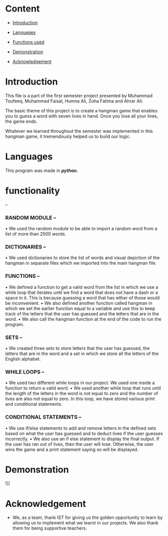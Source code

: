 # Content
* [Introduction](#Introduction)

* [Languages](#Languages)

* [Functions used](#functionality)

* [Demonstration](#Demonstration)

* [Acknowledgement](Acknowledgement)




# Introduction

This file is a part of the first semester project presented by Muhammad Toufeeq, Muhammad Faisal, Humna Ali, Zuha Fatima and Ahrar Ali.

The basic theme of this project is to create a hangman game that enables you to guess a word with seven lives in hand. Once you lose all your lives, the game ends.

Whatever we learned throughout the semester was implemented in this hangman game, it tremendously helped us to build our logic.

# Languages

This program was made in ***python***.

# functionality

 –
### RANDOM MODULE –
•	We used the random module to be able to import a random word from a list of more than 2500 words.

### DICTIONARIES – 

•	We used dictionaries to store the list of words and visual depiction of the hangman in separate files which we imported into the main hangman file.

### FUNCTIONS –
•	We defined a function to get a valid word from the list in which we use a while loop that iterates until we find a word that does not have a dash or a space in it. This is because guessing a word that has either of those would be inconvenient. 
•	We also defined another function called hangman in which we set the earlier function equal to a variable and use this to keep track of the letters that the user has guessed and the letters that are in the word.
•	We also call the hangman function at the end of the code to run the program.

###  SETS – 

•	We created three sets to store letters that the user has guessed, the letters that are in the word and a set in which we store all the letters of the English alphabet.

###  WHILE LOOPS – 

•	We used two different while loops in our project. We used one inside a function to return a valid word.
•	We used another while loop that runs until the length of the letters in the word is not equal to zero and the number of lives are also not equal to zero. In this loop, we have stored various print and conditional statements.

### CONDITIONAL STATEMENTS –

•	We use if/else statements to add and remove letters in the defined sets based on what the user has guessed and to deduct lives if the user guesses incorrectly.
•	We also use an if else statement to display the final output. If the user has ran out of lives, then the user will lose. Otherwise, the user wins the game and a print statement saying so will be displayed.

# Demonstration
![]
# Acknowledgement

* We, as a team, thank IST for giving us the golden opportunity to learn by allowing us to implement what we learnt in our projects. We also thank them for being supportive teachers.


